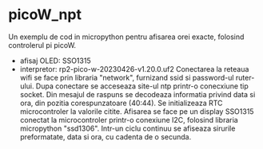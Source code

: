 # picoW_npt
 
Un exemplu de cod in micropython pentru afisarea orei exacte, folosind controlerul pi picoW.
- afisaj OLED: SSO1315
- interpretor: rp2-pico-w-20230426-v1.20.0.uf2
Conectarea la reteaua wifi se face prin libraria "network", furnizand ssid si password-ul ruter-ului.
Dupa conectare se acceseaza site-ul ntp printr-o conecxiune tip socket. Din mesajul de raspuns se decodeaza informatia privind data si ora,
din pozitia corespunzatoare (40:44). Se initializeaza RTC microcontroler la valorile citite.
Afisarea se face pe un display SSO1315 conectat la microcontroler printr-o conexiune I2C, folosind libraria micropython "ssd1306".
Intr-un ciclu continuu se afiseaza sirurile preformatate, data si ora, cu cadenta de o secunda.
